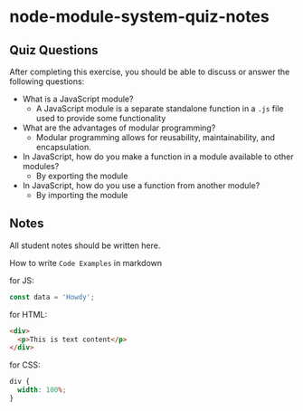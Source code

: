 # node-module-system-quiz-notes

## Quiz Questions

After completing this exercise, you should be able to discuss or answer the following questions:

- What is a JavaScript module?
  - A JavaScript module is a separate standalone function in a `.js` file used to provide some functionality
- What are the advantages of modular programming?
  - Modular programming allows for reusability, maintainability, and encapsulation.
- In JavaScript, how do you make a function in a module available to other modules?
  - By exporting the module
- In JavaScript, how do you use a function from another module?
  - By importing the module

## Notes

All student notes should be written here.

How to write `Code Examples` in markdown

for JS:

```javascript
const data = 'Howdy';
```

for HTML:

```html
<div>
  <p>This is text content</p>
</div>
```

for CSS:

```css
div {
  width: 100%;
}
```
